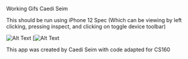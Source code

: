 Working Gifs Caedi Seim

This should be run using iPhone 12 Spec (Which can be viewing by left clicking, pressing inspect, and clicking on toggle device toolbar)

![Alt Text](http://g.recordit.co/i2raBav0nh.gif)
[![Alt Text](http://g.recordit.co/7KAXRnfKNd.gif)

This app was created by Caedi Seim with code adapted for CS160


